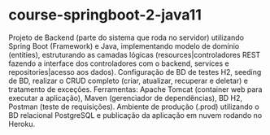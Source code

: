 # course-springboot-2-java11
Projeto de Backend (parte do sistema que roda no servidor) utilizando Spring Boot (Framework) e Java, implementando modelo de domínio (entities),
estruturando as camadas lógicas (resources|controladores REST fazendo a interface dos controladores com o backend, services e repositories|acesso aos dados).
Configuração de BD de testes H2, seeding de BD, realizar o CRUD completo (criar, atualizar, recuperar e deletar) e tratamento de exceções.
Ferramentas: Apache Tomcat (container web para executar a aplicação), Maven (gerenciador de dependências), BD H2, Postman (teste de requisições).
Ambiente de produção (.prod) utilizando o BD relacional PostgreSQL e publicação da aplicação em nuvem rodando no Heroku.
